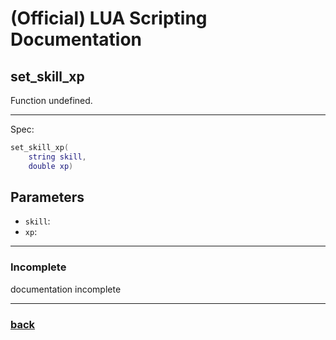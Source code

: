 
# (Official) LUA Scripting Documentation

## set_skill_xp

Function undefined.

___

Spec:

```lua
set_skill_xp(
	string skill,
	double xp)
```

## Parameters

- `skill`: 
- `xp`: 

___

### Incomplete

documentation incomplete

___

### [back](../other)
